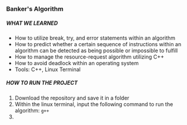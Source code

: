 ### Banker's Algorithm

##### WHAT WE LEARNED
* How to utilize break, try, and error statements within an algorithm
* How to predict whether a certain sequence of instructions within an algorithm can be detected as being possible or impossible to fulfill
* How to manage the resource-request algorithm utilizing C++
* How to avoid deadlock within an operating system
* Tools: C++, Linux Terminal

##### HOW TO RUN THE PROJECT
1. Download the repository and save it in a folder
2. Within the linux terminal, input the following command to run the algorithm: `g++  `
3. 
